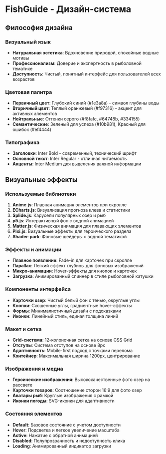 # FishGuide - Дизайн-система

## Философия дизайна

### Визуальный язык
- **Натуральная эстетика**: Вдохновение природой, спокойные водные мотивы
- **Профессионализм**: Доверие и экспертность в рыболовной тематике
- **Доступность**: Чистый, понятный интерфейс для пользователей всех возрастов

### Цветовая палитра
- **Первичный цвет**: Глубокий синий (#1e3a8a) - символ глубины воды
- **Вторичный цвет**: Теплый оранжевый (#f97316) - акцент для активных элементов
- **Нейтральные**: Оттенки серого (#f8fafc, #64748b, #334155)
- **Семантические**: Зеленый для успеха (#10b981), Красный для ошибок (#ef4444)

### Типографика
- **Заголовки**: Inter Bold - современный, технический шрифт
- **Основной текст**: Inter Regular - отличная читаемость
- **Акценты**: Inter Medium для выделения важной информации

## Визуальные эффекты

### Используемые библиотеки
1. **Anime.js**: Плавная анимация элементов при скролле
2. **ECharts.js**: Визуализация прогноза клева и статистики
3. **Splide.js**: Карусели популярных озер и рыб
4. **p5.js**: Интерактивный фон с водной анимацией
5. **Matter.js**: Физическая анимация для плавающих элементов
6. **Pixi.js**: Визуальные эффекты для героического раздела
7. **Shader-park**: Фоновые шейдеры с водной тематикой

### Эффекты и анимации
- **Плавное появление**: Fade-in для карточек при скролле
- **Парallax**: Легкий эффект глубины для фоновых изображений
- **Микро-анимации**: Hover-эффекты для кнопок и карточек
- **Загрузка**: Анимированный спиннер в стиле рыболовной катушки

### Компоненты интерфейса
- **Карточки озер**: Чистый белый фон с тенью, округлые углы
- **Кнопки**: Скошенные углы, градиентные hover-эффекты
- **Формы**: Минималистичный дизайн с подсказками
- **Иконки**: Линейный стиль, единая толщина линий

### Макет и сетка
- **Grid-система**: 12-колоночная сетка на основе CSS Grid
- **Отступы**: Система отступов на основе 8px
- **Адаптивность**: Mobile-first подход с точками перелома
- **Контейнер**: Максимальная ширина 1200px, центрирование

### Изображения и медиа
- **Героические изображения**: Высококачественные фото озер на рассвете
- **Карточки товаров**: Соотношение сторон 16:9 для фото озер
- **Аватары рыб**: Круглые изображения с рамкой
- **Иконки погоды**: SVG-иконки для адаптивности

### Состояния элементов
- **Default**: Базовое состояние с учетом доступности
- **Hover**: Подсветка и легкое увеличение масштаба
- **Active**: Нажатие с обратной анимацией
- **Disabled**: Полупрозрачность и недоступность клика
- **Loading**: Анимированный индикатор загрузки